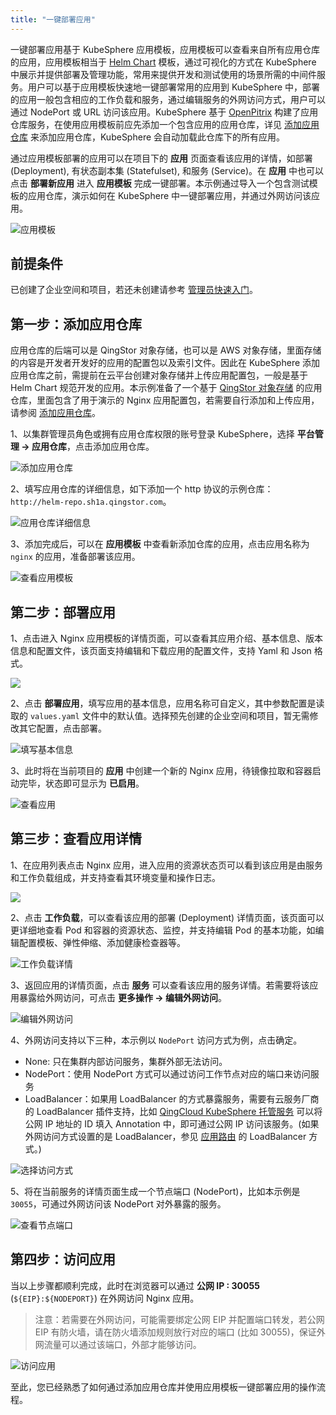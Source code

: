 ```yaml
---
title: "一键部署应用"
---
```


一键部署应用基于 KubeSphere 应用模板，应用模板可以查看来自所有应用仓库的应用，应用模板相当于 [Helm Chart](https://docs.helm.sh/developing_charts/) 模板，通过可视化的方式在 KubeSphere 中展示并提供部署及管理功能，常用来提供开发和测试使用的场景所需的中间件服务。用户可以基于应用模板快速地一键部署常用的应用到 KubeSphere 中，部署的应用一般包含相应的工作负载和服务，通过编辑服务的外网访问方式，用户可以通过 NodePort 或 URL 访问该应用。KubeSphere 基于 [OpenPitrix](https://openpitrix.io) 构建了应用仓库服务，在使用应用模板前应先添加一个包含应用的应用仓库，详见 [添加应用仓库](../app-repo) 来添加应用仓库，KubeSphere 会自动加载此仓库下的所有应用。

通过应用模板部署的应用可以在项目下的 **应用** 页面查看该应用的详情，如部署 (Deployment), 有状态副本集 (Statefulset), 和服务 (Service)。在 **应用** 中也可以点击 **部署新应用** 进入 **应用模板** 完成一键部署。本示例通过导入一个包含测试模板的应用仓库，演示如何在 KubeSphere 中一键部署应用，并通过外网访问该应用。

![应用模板](/app-lists.png)

## 前提条件

已创建了企业空间和项目，若还未创建请参考 [管理员快速入门](../../quick-start/admin-quick-start)。

## 第一步：添加应用仓库

应用仓库的后端可以是 QingStor 对象存储，也可以是 AWS 对象存储，里面存储的内容是开发者开发好的应用的配置包以及索引文件。因此在 KubeSphere 添加应用仓库之前，需提前在云平台创建对象存储并上传应用配置包，一般是基于 Helm Chart 规范开发的应用。本示例准备了一个基于 [QingStor 对象存储](https://www.qingcloud.com/products/qingstor/) 的应用仓库，里面包含了用于演示的 Nginx 应用配置包，若需要自行添加和上传应用，请参阅 [添加应用仓库](../app-repo)。

1、以集群管理员角色或拥有应用仓库权限的账号登录 KubeSphere，选择 **平台管理 → 应用仓库**，点击添加应用仓库。

![添加应用仓库](/add-app-repo.png)

2、填写应用仓库的详细信息，如下添加一个 http 协议的示例仓库：`http://helm-repo.sh1a.qingstor.com`。

![应用仓库详细信息](/app-repo-basic.png)

3、添加完成后，可以在 **应用模板** 中查看新添加仓库的应用，点击应用名称为 `nginx` 的应用，准备部署该应用。

![查看应用模板](/app-template-lists.png)

## 第二步：部署应用

1、点击进入 Nginx 应用模板的详情页面，可以查看其应用介绍、基本信息、版本信息和配置文件，该页面支持编辑和下载应用的配置文件，支持 Yaml 和 Json 格式。

![](/nginx-details.png)

2、点击 **部署应用**，填写应用的基本信息，应用名称可自定义，其中参数配置是读取的 `values.yaml` 文件中的默认值。选择预先创建的企业空间和项目，暂无需修改其它配置，点击部署。

![填写基本信息](/nginx-demo-basic.png)

3、此时将在当前项目的 **应用** 中创建一个新的 Nginx 应用，待镜像拉取和容器启动完毕，状态即可显示为 **已启用**。

![查看应用](/nginx-app-demo.png)

## 第三步：查看应用详情

1、在应用列表点击 Nginx 应用，进入应用的资源状态页可以看到该应用是由服务和工作负载组成，并支持查看其环境变量和操作日志。

![](/nginx-details-overview.png)

2、点击 **工作负载**，可以查看该应用的部署 (Deployment) 详情页面，该页面可以更详细地查看 Pod 和容器的资源状态、监控，并支持编辑 Pod 的基本功能，如编辑配置模板、弹性伸缩、添加健康检查器等。

![工作负载详情](/nginx-deployment-details.png)

3、返回应用的详情页面，点击 **服务** 可以查看该应用的服务详情。若需要将该应用暴露给外网访问，可点击 **更多操作 → 编辑外网访问**。

![编辑外网访问](/nginx-service-details.png)

4、外网访问支持以下三种，本示例以 `NodePort` 访问方式为例，点击确定。

- None: 只在集群内部访问服务，集群外部无法访问。
- NodePort：使用 NodePort 方式可以通过访问工作节点对应的端口来访问服务
- LoadBalancer：如果用 LoadBalancer 的方式暴露服务，需要有云服务厂商的 LoadBalancer 插件支持，比如 [QingCloud KubeSphere 托管服务](https://appcenter.qingcloud.com/apps/app-u0llx5j8/Kubernetes%20on%20QingCloud) 可以将公网 IP 地址的 ID 填入 Annotation 中，即可通过公网 IP 访问该服务。(如果外网访问方式设置的是 LoadBalancer，参见 [应用路由](../../ingress-service/ingress) 的 LoadBalancer 方式。)

![选择访问方式](/select-nodeport.png)

5、将在当前服务的详情页面生成一个节点端口 (NodePort)，比如本示例是 `30055`，可通过外网访问该 NodePort 对外暴露的服务。

![查看节点端口](/nodeport-details.png)

## 第四步：访问应用

当以上步骤都顺利完成，此时在浏览器可以通过 **公网 IP : 30055** (`${EIP}:${NODEPORT}`) 在外网访问 Nginx 应用。

> 注意：若需要在外网访问，可能需要绑定公网 EIP 并配置端口转发，若公网 EIP 有防火墙，请在防火墙添加规则放行对应的端口 (比如 30055)，保证外网流量可以通过该端口，外部才能够访问。

![访问应用](/access-nginx-app.png)

至此，您已经熟悉了如何通过添加应用仓库并使用应用模板一键部署应用的操作流程。